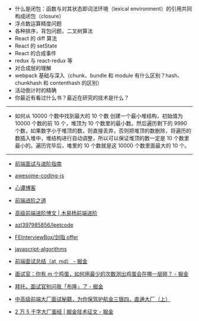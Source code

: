 - 什么是闭包：函数与对其状态即词法环境（lexical environment）的引用共同构成闭包（closure）
- 浮点数运算精度问题
- 各种排序，背包问题，二叉树算法
- React 的 diff 算法
- React 的 setState
- React 的合成事件
- redux 与 react-redux 等
- 对合成层的理解
- webpack 基础与深入（chunk、bundle 和 module 有什么区别？hash、chunkhash 和 contenthash 的区别）
- 活动倒计时的精确
- 你最近有看过什么书？最近在研究的技术是什么？

---

- 如何从 10000 个数中找到最大的 10 个数
  创建一个最小堆结构，初始值为 10000 个数的前 10 个，堆顶为 10 个数里的最小数。然后遍历剩下的 9990 个数，如果数字小于堆顶的数，则直接丢弃，否则把堆顶的数删除，将遍历的数插入堆中，堆结构进行自动调整，所以可以保证堆顶的数一定是 10 个数里最小的。遍历完毕后，堆里的 10 个数就是这 10000 个数里面最大的 10 个。

---

* [前端面试与进阶指南](https://www.cxymsg.com/)
* [awesome-coding-js](http://www.conardli.top/docs/)
* [心谭博客](https://xin-tan.com/)
* [前端进阶之道](https://yuchengkai.cn/home/)
* [高级前端进阶博文 | 木易杨前端进阶](https://muyiy.cn/blog/)

* [azl397985856/leetcode](https://github.com/azl397985856/leetcode)
* [FEInterviewBox/剑指 offer](https://github.com/14glwu/FEInterviewBox/tree/master/%E5%89%91%E6%8C%87offer)
* [javascript-algorithms](https://github.com/trekhleb/javascript-algorithms/blob/master/README.zh-CN.md)

* [前端面试总结（at, md） - 掘金](https://juejin.im/post/5a3134bf6fb9a0452405d507)
* [面试官：你有 m 个鸡蛋，如何用最少的次数测出鸡蛋会在哪一层碎？ - 掘金](https://juejin.im/post/5d9ede57518825358b221349)
* [拜托，面试官别问我「布隆」了 - 掘金](https://juejin.im/post/5c959ff8e51d45509e2ccf84)
* [中高级前端大厂面试秘籍，为你保驾护航金三银四，直通大厂（上）](https://juejin.im/post/5c64d15d6fb9a049d37f9c20)
* [2 万 5 千字大厂面经 | 掘金技术征文 - 掘金](https://juejin.im/post/5ba34e54e51d450e5162789b)
